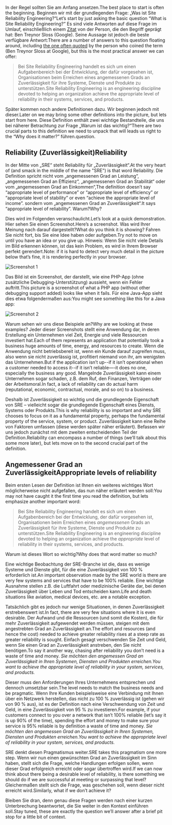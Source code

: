 <span data-ttu-id="036c0-101">In der Regel sollten Sie am Anfang ansetzen.</span><span class="sxs-lookup"><span data-stu-id="036c0-101">The best place to start is often the beginning.</span></span> <span data-ttu-id="036c0-102">Beginnen wir mit der grundlegenden Frage: „Was ist Site Reliability Engineering?“</span><span class="sxs-lookup"><span data-stu-id="036c0-102">Let’s start by just asking the basic question “What is Site Reliability Engineering?”</span></span>
<span data-ttu-id="036c0-103">Es sind viele Antworten auf diese Frage im Umlauf, einschließlich einem [Zitat](https://landing.google.com/sre/book/chapters/introduction.html) von der Person, die den Begriff geprägt hat: Ben Treynor Sloss (Google). Seine Aussage ist jedoch die beste verfügbare Antwort:</span><span class="sxs-lookup"><span data-stu-id="036c0-103">There are a number of answers to this question floating around, including [the one often quoted](https://landing.google.com/sre/book/chapters/introduction.html) by the person who coined the term (Ben Treynor Sloss at Google), but this is the most practical answer we can offer:</span></span>

> <span data-ttu-id="036c0-104">Bei Site Reliability Engineering handelt es sich um einen Aufgabenbereich bei der Entwicklung, der dafür vorgesehen ist, Organisationen beim Erreichen eines angemessenen Grads an Zuverlässigkeit für ihre Systeme, Dienste und Produkte zu unterstützen.</span><span class="sxs-lookup"><span data-stu-id="036c0-104">Site Reliability Engineering is an engineering discipline devoted to helping an organization achieve the appropriate level of reliability in their systems, services, and products.</span></span>

<span data-ttu-id="036c0-105">Später kommen noch andere Definitionen dazu. Wir beginnen jedoch mit dieser.</span><span class="sxs-lookup"><span data-stu-id="036c0-105">Later on we may bring some other definitions into the picture, but lets start from here.</span></span> <span data-ttu-id="036c0-106">Diese Definition enthält zwei wichtige Bestandteile, die uns bei näherer Betrachtung zur Frage „Warum ist das wichtig?“</span><span class="sxs-lookup"><span data-stu-id="036c0-106">There are two crucial parts to this definition we need to unpack that will leads us right to the “Why does it matter?”</span></span> <span data-ttu-id="036c0-107">führen.</span><span class="sxs-lookup"><span data-stu-id="036c0-107">question.</span></span>

## <a name="reliability"></a><span data-ttu-id="036c0-108">Reliability (Zuverlässigkeit)</span><span class="sxs-lookup"><span data-stu-id="036c0-108">Reliability</span></span>

<span data-ttu-id="036c0-109">In der Mitte von „SRE“ steht Reliability für „Zuverlässigkeit“.</span><span class="sxs-lookup"><span data-stu-id="036c0-109">At the very heart of (and smack in the middle of the name "SRE") is that word Reliability.</span></span> <span data-ttu-id="036c0-110">Die Definition spricht nicht vom „angemessenen Grad an Leistung“, „angemessenen Grad an Effizienz“, „angemessenen Grad an Stabilität“ oder vom „angemessenen Grad an Einkommen“,</span><span class="sxs-lookup"><span data-stu-id="036c0-110">The definition doesn’t say “appropriate level of performance” or “appropriate level of efficiency” or “appropriate level of stability” or even “achieve the appropriate level of income”.</span></span> <span data-ttu-id="036c0-111">sondern vom „angemessenen Grad an Zuverlässigkeit“.</span><span class="sxs-lookup"><span data-stu-id="036c0-111">It says “appropriate level of reliability”.</span></span> <span data-ttu-id="036c0-112">Warum?</span><span class="sxs-lookup"><span data-stu-id="036c0-112">Why?</span></span>

<span data-ttu-id="036c0-113">Dies wird im Folgenden veranschaulicht.</span><span class="sxs-lookup"><span data-stu-id="036c0-113">Let’s look at a quick demonstration.</span></span> <span data-ttu-id="036c0-114">Hier sehen Sie einen Screenshot.</span><span class="sxs-lookup"><span data-stu-id="036c0-114">Here’s a screenshot.</span></span> <span data-ttu-id="036c0-115">Was wird Ihrer Meinung nach darauf dargestellt?</span><span class="sxs-lookup"><span data-stu-id="036c0-115">What do you think it is showing?</span></span> <span data-ttu-id="036c0-116">Fahren Sie nicht fort, bis Sie eine Idee haben oder aufgeben.</span><span class="sxs-lookup"><span data-stu-id="036c0-116">Try not to move on until you have an idea or you give up.</span></span> <span data-ttu-id="036c0-117">Hinweis: Wenn Sie nicht viele Details im Bild erkennen können, ist das kein Problem, es wird in Ihrem Browser perfekt gerendert.</span><span class="sxs-lookup"><span data-stu-id="036c0-117">Note: if it is hard to detect very much detail in the picture below that’s fine, it is rendering perfectly in your browser.</span></span>

   ![Screenshot 1](../media/02_blank-screenshot.png)

<span data-ttu-id="036c0-119">Das Bild ist ein Screenshot, der darstellt, wie eine PHP-App (ohne zusätzliche Debugging-Unterstützung) aussieht, wenn ein Fehler auftritt.</span><span class="sxs-lookup"><span data-stu-id="036c0-119">This picture is a screenshot of what a PHP app (without other debugging support added) looks like when it fails.</span></span> <span data-ttu-id="036c0-120">Für eine Java-App sieht dies etwa folgendermaßen aus:</span><span class="sxs-lookup"><span data-stu-id="036c0-120">You might see something like this for a Java app:</span></span>

   ![Screenshot 2](../media/02_java-screenshot.png)

<span data-ttu-id="036c0-122">Warum sehen wir uns diese Beispiele an?</span><span class="sxs-lookup"><span data-stu-id="036c0-122">Why are we looking at these examples?</span></span> <span data-ttu-id="036c0-123">Jeder dieser Screenshots stellt eine Anwendung dar, in deren Erstellung ein Unternehmen viel Zeit, Energie und viele Ressourcen investiert hat.</span><span class="sxs-lookup"><span data-stu-id="036c0-123">Each of them represents an application that potentially took a business huge amounts of time, energy, and resources to create.</span></span> <span data-ttu-id="036c0-124">Wenn die Anwendung nicht betriebsbereit ist, wenn ein Kunde darauf zugreifen muss, also wenn sie nicht zuverlässig ist, profitiert niemand von ihr, am wenigsten das Unternehmen.</span><span class="sxs-lookup"><span data-stu-id="036c0-124">But if the application isn’t up--if it isn’t operational when a customer needed to access it--if it isn’t reliable—-it does no one, especially the business any good.</span></span> <span data-ttu-id="036c0-125">Mangelnde Zuverlässigkeit kann einem Unternehmen sogar schaden, z.B. dem Ruf, den Finanzen, Verträgen oder der Arbeitsmoral.</span><span class="sxs-lookup"><span data-stu-id="036c0-125">In fact, a lack of reliability can do actual harm (reputational, economic, contractual, morale, and so on) to a business.</span></span>

<span data-ttu-id="036c0-126">Deshalb ist Zuverlässigkeit so wichtig und die grundlegende Eigenschaft von SRE – vielleicht sogar die grundlegende Eigenschaft eines Diensts, Systems oder Produkts.</span><span class="sxs-lookup"><span data-stu-id="036c0-126">This is why reliability is so important and why SRE chooses to focus on it as a fundamental property, perhaps the fundamental property of the service, system, or product.</span></span> <span data-ttu-id="036c0-127">Zuverlässigkeit kann eine Reihe von Faktoren umfassen (diese werden später näher erläutert). Befassen wir uns jedoch zunächst mit dem zweiten entscheidenden Teil der Definition.</span><span class="sxs-lookup"><span data-stu-id="036c0-127">Reliability can encompass a number of things (we’ll talk about this some more later), but lets move on to the second crucial part of the definition.</span></span>

## <a name="appropriate-levels-of-reliability"></a><span data-ttu-id="036c0-128">Angemessener Grad an Zuverlässigkeit</span><span class="sxs-lookup"><span data-stu-id="036c0-128">Appropriate levels of reliability</span></span>

<span data-ttu-id="036c0-129">Beim ersten Lesen der Definition ist Ihnen ein weiteres wichtiges Wort möglicherweise nicht aufgefallen, das nun näher erläutert werden soll:</span><span class="sxs-lookup"><span data-stu-id="036c0-129">You may not have caught it the first time you read the definition, but lets emphasize another important word:</span></span>

> <span data-ttu-id="036c0-130">Bei Site Reliability Engineering handelt es sich um einen Aufgabenbereich bei der Entwicklung, der dafür vorgesehen ist, Organisationen beim Erreichen eines *angemessenen* Grads an Zuverlässigkeit für ihre Systeme, Dienste und Produkte zu unterstützen.</span><span class="sxs-lookup"><span data-stu-id="036c0-130">Site Reliability Engineering is an engineering discipline devoted to helping an organization achieve the *appropriate* level of reliability in their systems, services, and products.</span></span>

<span data-ttu-id="036c0-131">Warum ist dieses Wort so wichtig?</span><span class="sxs-lookup"><span data-stu-id="036c0-131">Why does that word matter so much?</span></span>

<span data-ttu-id="036c0-132">Eine wichtige Beobachtung der SRE-Branche ist die, dass es wenige Systeme und Dienste gibt, für die eine Zuverlässigkeit von 100 % erforderlich ist.</span><span class="sxs-lookup"><span data-stu-id="036c0-132">An important observation made by the SRE world is there are very few systems and services that have to be 100% reliable.</span></span> <span data-ttu-id="036c0-133">Eine wichtige Ausnahme stellen z.B. die Luftfahrt oder medizinische Geräte dar, bei denen Zuverlässigkeit über Leben und Tod entscheiden kann.</span><span class="sxs-lookup"><span data-stu-id="036c0-133">Life and death situations like aviation, medical devices, etc. are a notable exception.</span></span>

<span data-ttu-id="036c0-134">Tatsächlich gibt es jedoch nur wenige Situationen, in denen Zuverlässigkeit erstrebenswert ist.</span><span class="sxs-lookup"><span data-stu-id="036c0-134">In fact, there are very few situations where it is even desirable.</span></span> <span data-ttu-id="036c0-135">Der Aufwand und die Ressourcen (und somit die Kosten), die für mehr Zuverlässigkeit aufgewendet werden müssen, steigen mit dem angestrebten Grad an Zuverlässigkeit an.</span><span class="sxs-lookup"><span data-stu-id="036c0-135">The effort and resources (and hence the cost) needed to achieve greater reliability rises at a steep rate as greater reliability is sought.</span></span> <span data-ttu-id="036c0-136">Einfach gesagt verschwenden Sie Zeit und Geld, wenn Sie einen Grad an Zuverlässigkeit anstreben, den Sie nicht benötigen.</span><span class="sxs-lookup"><span data-stu-id="036c0-136">To say it another way, chasing after reliability you don’t need is a waste of time and money.</span></span> <span data-ttu-id="036c0-137">_Sie möchten den angemessen Grad an Zuverlässigkeit in Ihren Systemen, Diensten und Produkten erreichen._</span><span class="sxs-lookup"><span data-stu-id="036c0-137">_You want to achieve the appropriate level of reliability in your system, services, and products._</span></span> 

<span data-ttu-id="036c0-138">Dieser muss den Anforderungen Ihres Unternehmens entsprechen und dennoch umsetzbar sein.</span><span class="sxs-lookup"><span data-stu-id="036c0-138">The level needs to match the business needs and be pragmatic.</span></span> <span data-ttu-id="036c0-139">Wenn Ihre Kunden beispielsweise eine Verbindung mit Ihnen über ein Netzwerk herstellen, das nicht zu 100 % zuverlässig ist (gehen wir von 90 % aus), ist es der Definition nach eine Verschwendung von Zeit und Geld, in eine Zuverlässigkeit von 95 % zu investieren.</span><span class="sxs-lookup"><span data-stu-id="036c0-139">For example, if your customers connect to you over a network that isn’t 100% reliable (let’s say it is up 90% of the time), spending the effort and money to make sure your service is 95% reliable is by definition a waste of time and money.</span></span> <span data-ttu-id="036c0-140">_Sie möchten den angemessen Grad an Zuverlässigkeit in Ihren Systemen, Diensten und Produkten erreichen._</span><span class="sxs-lookup"><span data-stu-id="036c0-140">_You want to achieve the appropriate level of reliability in your system, services, and products._</span></span>

<span data-ttu-id="036c0-141">SRE denkt diesen Pragmatismus weiter.</span><span class="sxs-lookup"><span data-stu-id="036c0-141">SRE takes this pragmatism one more step.</span></span> <span data-ttu-id="036c0-142">Wenn wir nun einen gewünschten Grad an Zuverlässigkeit im Sinn haben, stellt sich die Frage, welche Handlungen erfolgen sollen, wenn dieser Grad erfolgreich erreicht oder sogar übertroffen wird.</span><span class="sxs-lookup"><span data-stu-id="036c0-142">If we can now think about there being a desirable level of reliability, is there something we should do if we are successful at meeting or surpassing that level?</span></span> <span data-ttu-id="036c0-143">Gleichermaßen stellt sich die Frage, was geschehen soll, wenn dieser nicht erreicht wird.</span><span class="sxs-lookup"><span data-stu-id="036c0-143">Similarly, what if we don’t achieve it?</span></span>

<span data-ttu-id="036c0-144">Bleiben Sie dran, denn genau diese Fragen werden nach einer kurzen Unterbrechung beantwortet, die Sie weiter in den Kontext einführen soll.</span><span class="sxs-lookup"><span data-stu-id="036c0-144">Stay tuned, these are exactly the question we’ll answer after a brief pit stop for a little bit of context.</span></span>
